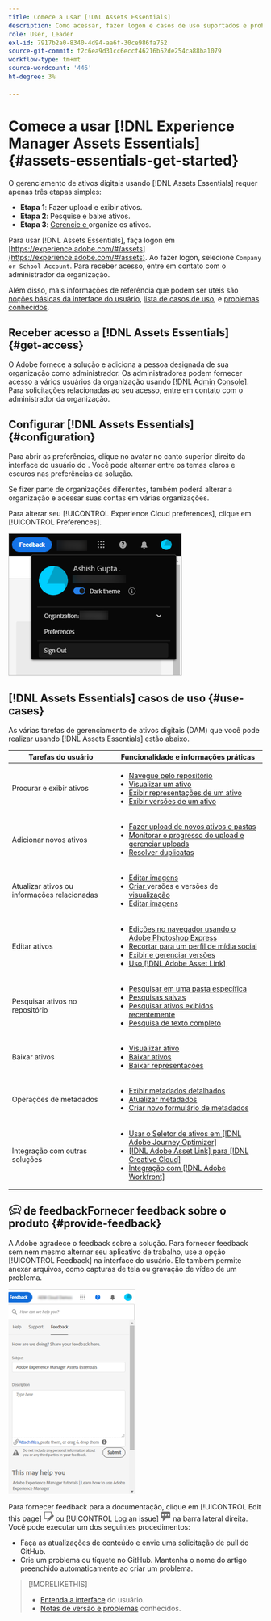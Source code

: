 ```yaml
---
title: Comece a usar [!DNL Assets Essentials]
description: Como acessar, fazer logon e casos de uso suportados e problemas conhecidos de [!DNL Assets Essentials].
role: User, Leader
exl-id: 7917b2a0-8340-4d94-aa6f-30ce986fa752
source-git-commit: f2c6ea9d31cc6eccf46216b52de254ca88ba1079
workflow-type: tm+mt
source-wordcount: '446'
ht-degree: 3%

---
```


# Comece a usar [!DNL Experience Manager Assets Essentials] {#assets-essentials-get-started}

<!-- TBD: Make links for these steps. -->

O gerenciamento de ativos digitais usando [!DNL Assets Essentials] requer apenas três etapas simples:

* **Etapa 1**:  [](/help/add-delete.md) Fazer upload e  [](/help/navigate-view.md) exibir ativos.
* **Etapa 2**:  [](/help/search.md) Pesquise e  [](/help/manage-organize.md#download) baixe ativos.
* **Etapa 3**:  [Gerencie e ](/help/manage-organize.md) organize os ativos.

Para usar [!DNL Assets Essentials], faça logon em [https://experience.adobe.com/#/assets](https://experience.adobe.com/#/assets). Ao fazer logon, selecione `Company or School Account`. Para receber acesso, entre em contato com o administrador da organização.

Além disso, mais informações de referência que podem ser úteis são [noções básicas da interface do usuário](/help/navigate-view.md), [lista de casos de uso](#use-cases), <!-- TBD: [supported file types](/help/supported-file-formats.md), --> e [problemas conhecidos](/help/release-notes.md#known-issues).

## Receber acesso a [!DNL Assets Essentials] {#get-access}

O Adobe fornece a solução e adiciona a pessoa designada de sua organização como administrador. Os administradores podem fornecer acesso a vários usuários da organização usando [[!DNL Admin Console]](https://helpx.adobe.com/br/enterprise/using/admin-console.html). Para solicitações relacionadas ao seu acesso, entre em contato com o administrador da organização.

## Configurar [!DNL Assets Essentials] {#configuration}

Para abrir as preferências, clique no avatar no canto superior direito da interface do usuário do . Você pode alternar entre os temas claros e escuros nas preferências da solução.

Se fizer parte de organizações diferentes, também poderá alterar a organização e acessar suas contas em várias organizações.

Para alterar seu [!UICONTROL Experience Cloud preferences], clique em [!UICONTROL Preferences].

![Preferência de alternar tema escuro e claro](assets/theme-change.png)

<!-- TBD: What can admins configure? What more can users configure? Any doc that describes Exp Cloud preferences? 
Metadata forms is out of the scope of 6/17 GA. When the functionality is added, link to it from here. It is about configuring metadata UI. -->

<!-- TBD: This section contains beta-specific video that will be updated post-GA.

## Login experience {#login-experience}

When logging in, after providing the credentials, you can be prompted to select an account. In this case, select `Company or School Account` to proceed.

![Select an account to login](assets/do-not-localize/login-experience.gif)
-->

## [!DNL Assets Essentials] casos de uso {#use-cases}

As várias tarefas de gerenciamento de ativos digitais (DAM) que você pode realizar usando [!DNL Assets Essentials] estão abaixo.

| Tarefas do usuário | Funcionalidade e informações práticas |
|-----|------|
| Procurar e exibir ativos | <ul> <li>[Navegue pelo repositório](/help/navigate-view.md#view-assets-and-details) </li> <li> [Visualizar um ativo](/help/navigate-view.md#preview-assets) <li> [Exibir representações de um ativo](/help/add-delete.md#renditions) </li> <li>[Exibir versões de um ativo](/help/manage-organize.md#view-versions)</li></ul> |
| Adicionar novos ativos | <ul> <li>[Fazer upload de novos ativos e pastas](/help/add-delete.md#add-assets)</li> <li>[Monitorar o progresso do upload e gerenciar uploads](/help/add-delete.md#upload-progress)</li> <li>[Resolver duplicatas](/help/add-delete.md#resolve-upload-fails)</li> </ul> |
| Atualizar ativos ou informações relacionadas | <ul> <li>[Editar imagens](/help/edit-images.md)</li> <li>[Criar ](/help/manage-organize.md#create-versions) versões e versões de  [visualização](/help/manage-organize.md#view-versions)</li> <li>[Editar imagens](/help/edit-images.md)</li> </ul> |
| Editar ativos | <ul> <li>[Edições no navegador usando o Adobe Photoshop Express](/help/edit-images.md)</li> <li>[Recortar para um perfil de mídia social](/help/edit-images.md#crop-straighten-images)</li> <li>[Exibir e gerenciar versões](/help/manage-organize.md#view-versions)</li> <li>[Uso [!DNL Adobe Asset Link]](/help/integration.md#integrations)</ul></ul> |
| Pesquisar ativos no repositório | <ul> <li>[Pesquisar em uma pasta específica](/help/search.md#refine-search-results)</li> <li>[Pesquisas salvas](/help/search.md#saved-search)</li> <li>[Pesquisar ativos exibidos recentemente](/help/search.md)</li> <li>[Pesquisa de texto completo](/help/search.md) |
| Baixar ativos | <ul> <li> [Visualizar ativo](/help/navigate-view.md#preview-assets) </li> <li> [Baixar ativos](/help/manage-organize.md#download) <li> [Baixar representações](/help/add-delete.md#renditions) </li></ul> |
| Operações de metadados | <ul> <li>[Exibir metadados detalhados](/help/metadata.md) </li> <li> [Atualizar metadados](/help/metadata.md#update-metadata)</li> <li> [Criar novo formulário de metadados](/help/metadata.md#metadata-forms) </li> </ul> |
| Integração com outras soluções | <ul> <li>[Usar o Seletor de ativos em [!DNL Adobe Journey Optimizer]](/help/integration.md)</li> <li>[[!DNL Adobe Asset Link] para [!DNL Creative Cloud]](/help/integration.md)</li> <li>[Integração com [!DNL Adobe Workfront]](/help/integration.md)</li> </ul> |

<!--TBD: Merge the below rows in the table when the use cases are documented/available.

| How do I delete assets? | <ul> <li>[Delete assets](/help/manage-organize.md)</li> <li>Recover deleted assets</li> <li>Permanently delete assets</li> </ul> |
| How do I share assets or find shared assets? | <ul> <li>Shared by me</li> <li>Shared with me</li> <li>Share for comments and review</li> <li>Unshare assets</li> </ul> |
| How do I collaborate with others and get my assets reviewed | <ul> <li>Share for review</li> <li>Provide comments. Resolve and filter comments</li> <li>Annotations on images</li> <li>Assign tasks to specific users and prioritize</li> </ul> |

-->

## ![ícone ](assets/do-not-localize/feedback-icon.png) de feedbackFornecer feedback sobre o produto {#provide-feedback}

A Adobe agradece o feedback sobre a solução. Para fornecer feedback sem nem mesmo alternar seu aplicativo de trabalho, use a opção [!UICONTROL Feedback] na interface do usuário. Ele também permite anexar arquivos, como capturas de tela ou gravação de vídeo de um problema.

![opção de feedback na interface](assets/feedback-panel.png)

Para fornecer feedback para a documentação, clique em [!UICONTROL Edit this page] ![editar a página](assets/do-not-localize/edit-page.png) ou [!UICONTROL Log an issue] ![criar um problema do GitHub](assets/do-not-localize/github-issue.png) na barra lateral direita. Você pode executar um dos seguintes procedimentos:

* Faça as atualizações de conteúdo e envie uma solicitação de pull do GitHub.
* Crie um problema ou tíquete no GitHub. Mantenha o nome do artigo preenchido automaticamente ao criar um problema.

>[!MORELIKETHIS]
>
>* [Entenda a interface](/help/navigate-view.md) do usuário.
>* [Notas de versão e problemas](/help/release-notes.md) conhecidos.


<!-- TBD: 
>* [Supported file types](/help/supported-file-formats.md).
-->

